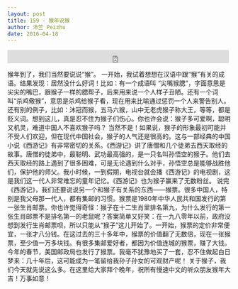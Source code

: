 ```yaml
---
layout: post
title: 159 - 猴年说猴
author: 沛竺 Peizhu
date: 2016-04-18
---
```


<iframe src="https://archive.org/embed/slowchinese_201909/Slow_Chinese_159.mp3" width="500" height="30" frameborder="0" webkitallowfullscreen="true" mozallowfullscreen="true" allowfullscreen></iframe>

猴年到了，我们当然要说说“猴”。
一开始，我试着想想在汉语中跟“猴”有关的成语。结果发现：居然没什么好词！比如：有一个成语叫 “尖嘴猴腮”，字面意思是尖尖的嘴巴，跟猴子一样的腮帮子，后来用来说一个人样子丑陋。还有一个词叫“杀鸡儆猴”，意思是杀鸡给猴子看，现在用来比喻通过惩罚一个人来警告别人。还有别的例子，比如：沐冠而猴，五马六猴，山中无老虎猴子称大王，等等，都是贬义词。想到这儿，真是忍不住为猴子们伤心。你也许会说：猴子多可爱啊，聪明又机灵，难道中国人不喜欢猴子吗？
当然不是！如果说，猴子的形象最初可能并不受人们欢迎，但在现代中国社会，猴子的人气还是很高的。这与一部经典的中国小说《西游记》有非常密切的关系。《西游记》讲了唐僧和几个徒弟去西天取经的故事。唐僧的徒弟中，最聪明、武功最高强的，是一只名叫孙悟空的猴子。他们去西天取经的路上遇到了很多困难，可是无论遇到什么对手，孙悟空总是能够战胜他们，保护他的师父。我小时候，一到假期，电视台就会播《西游记》的电视剧，这是我们这一代人非常难忘的童年记忆。《西游记》也为猴子赢来了无数粉丝。
说完《西游记》，我们还要说说另一个和猴子有关系的东西——猴票。很多中国人，特别是我父母那一代人，都有集邮的习惯。猴票是1980年中华人民共和国发行的第一张生肖邮票。你也许觉得奇怪：猴子在十二生肖里排名第九，为什么发行的第一张生肖邮票不是排名第一的老鼠呢？答案简单又好笑：在一九八零年以前，政府没想到发行生肖邮票呗，所以只能从“猴子”这儿开始了。一开始，猴票的定价非常便宜，一张才八分钱。在这过去的三十多年中，猴票的价值翻了无数倍，现在一张猴票，至少值一万多块钱。有很多集邮爱好者，都因为价值连城的猴票，赚了大钱。今年的春节，美国邮政局也发行了猴票。我毫不犹豫地买了一套，忍不住做起白日梦来：几十年后，这可能成为一笔留给我孙子孙女的可观财产呢！
关于猴子，我们今天就先说这么多。在这里给大家拜个晚年，祝所有慢速中文的听众朋友猴年大吉！万事如意！
